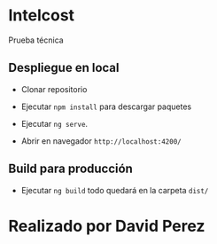 # Intelcost

Prueba técnica

## Despliegue en local

* Clonar repositorio

* Ejecutar `npm install` para descargar paquetes 

* Ejecutar `ng serve`. 

* Abrir en navegador `http://localhost:4200/`


## Build para producción

* Ejecutar `ng build` todo quedará en la carpeta `dist/`


# Realizado por David Perez